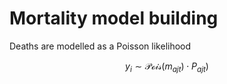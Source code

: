 # Mortality model building
Deaths are modelled as a Poisson likelihood

```math
y_i \sim \mathcal{Pois}(m_{ajt}) \cdot P_{ajt})
```
$$  $$
